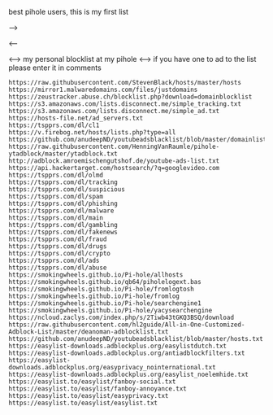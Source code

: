 best pihole users,
this is my first list

-->

<--

<--> my personal blocklist at my pihole <-->  if you have one to ad to the list please enter it in comments

	https://raw.githubusercontent.com/StevenBlack/hosts/master/hosts	
	https://mirror1.malwaredomains.com/files/justdomains	
	https://zeustracker.abuse.ch/blocklist.php?download=domainblocklist	
	https://s3.amazonaws.com/lists.disconnect.me/simple_tracking.txt	
	https://s3.amazonaws.com/lists.disconnect.me/simple_ad.txt	
	https://hosts-file.net/ad_servers.txt	
	https://tspprs.com/dl/cl1	
	https://v.firebog.net/hosts/lists.php?type=all	
	https://github.com/anudeepND/youtubeadsblacklist/blob/master/domainlist.txt	
	https://raw.githubusercontent.com/HenningVanRaumle/pihole-ytadblock/master/ytadblock.txt	
	http://adblock.amroemischengutshof.de/youtube-ads-list.txt	
	https://api.hackertarget.com/hostsearch/?q=googlevideo.com	
	https://tspprs.com/dl/olmd	
	https://tspprs.com/dl/tracking	
	https://tspprs.com/dl/suspicious	
	https://tspprs.com/dl/spam	
	https://tspprs.com/dl/phishing	
	https://tspprs.com/dl/malware	
	https://tspprs.com/dl/main	
	https://tspprs.com/dl/gambling	
	https://tspprs.com/dl/fakenews	
	https://tspprs.com/dl/fraud	
	https://tspprs.com/dl/drugs	
	https://tspprs.com/dl/crypto	
	https://tspprs.com/dl/ads	
	https://tspprs.com/dl/abuse	
	https://smokingwheels.github.io/Pi-hole/allhosts	
	https://smokingwheels.github.io/qb64/piholelogext.bas	
	https://smokingwheels.github.io/Pi-hole/fromlogtosh	
	https://smokingwheels.github.io/Pi-hole/fromlog	
	https://smokingwheels.github.io/Pi-hole/searchengine1	
	https://smokingwheels.github.io/Pi-hole/yacysearchengine	
	https://ncloud.zaclys.com/index.php/s/2Tiwb43tGKQ3BSQ/download	
	https://raw.githubusercontent.com/hl2guide/All-in-One-Customized-Adblock-List/master/deanoman-adblocklist.txt	
	https://github.com/anudeepND/youtubeadsblacklist/blob/master/hosts.txt	
	https://easylist-downloads.adblockplus.org/easylistdutch.txt	
	https://easylist-downloads.adblockplus.org/antiadblockfilters.txt	
	https://easylist-downloads.adblockplus.org/easyprivacy_nointernational.txt	
	https://easylist-downloads.adblockplus.org/easylist_noelemhide.txt	
	https://easylist.to/easylist/fanboy-social.txt	
	https://easylist.to/easylist/fanboy-annoyance.txt	
	https://easylist.to/easylist/easyprivacy.txt	
	https://easylist.to/easylist/easylist.txt	
